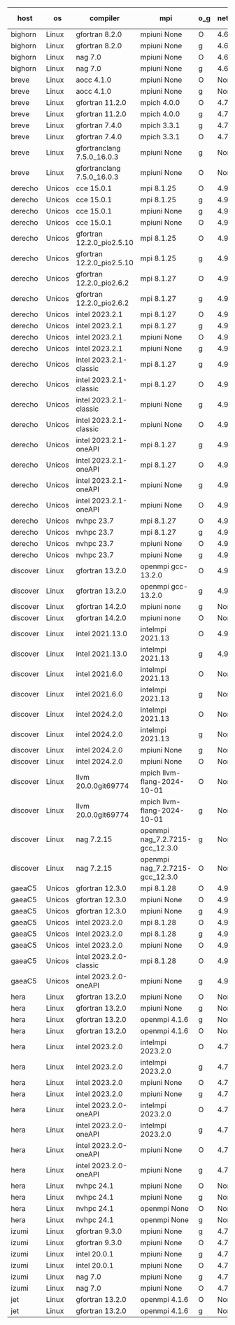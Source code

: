 

| host     | os       | compiler                              | mpi                      | o_g        | netcdf        | build       | u_pass          | u_fail          | s_pass            | s_fail            | e_pass             | e_fail             | nuopc_pass       | nuopc_fail       | artifacts link          |
|----------|----------|---------------------------------------|--------------------------|------------|---------------|-------------|-----------------|-----------------|-------------------|-------------------|--------------------|--------------------|------------------|------------------|-------------------------|
| bighorn | Linux | gfortran 8.2.0 | mpiuni None  | O | 4.6.1  | PASS | 12529 | 0 | 9 | 0 | 42 | 0 | None | None | <a href="https://github.com/esmf-org/esmf-test-artifacts/tree/40f89a5a6488c9562916168df13f721b9e9072a6/develop/gfortran/8.2.0/O/mpiuni/None" target="_blank">40f89a5</a> | 
| bighorn | Linux | gfortran 8.2.0 | mpiuni None  | g | 4.6.1  | PASS | 12529 | 0 | 9 | 0 | 42 | 0 | None | None | <a href="https://github.com/esmf-org/esmf-test-artifacts/tree/67564802d85b5e8d2303c97bf1aa3854ed64f7c5/develop/gfortran/8.2.0/g/mpiuni/None" target="_blank">6756480</a> | 
| bighorn | Linux | nag 7.0 | mpiuni None  | O | 4.6.1  | PASS | 12529 | 0 | 9 | 0 | 42 | 0 | None | None | <a href="https://github.com/esmf-org/esmf-test-artifacts/tree/d9376358d8db28a2b2a130baa59fa3bf2094f1b4/develop/nag/7.0/O/mpiuni/None" target="_blank">d937635</a> | 
| bighorn | Linux | nag 7.0 | mpiuni None  | g | 4.6.1  | PASS | 12529 | 0 | 9 | 0 | 42 | 0 | None | None | <a href="https://github.com/esmf-org/esmf-test-artifacts/tree/d0c49932b4ddd9fe73f06404ad4c7decb4e817ec/develop/nag/7.0/g/mpiuni/None" target="_blank">d0c4993</a> | 
| breve | Linux | aocc 4.1.0 | mpiuni None  | O | None  | PASS | 12503 | 26 | 9 | 0 | 42 | 0 | None | None | <a href="https://github.com/esmf-org/esmf-test-artifacts/tree/646c15e4e00d9897486fb0ecf82074dd8d6cc4b7/develop/aocc/4.1.0/O/mpiuni/None" target="_blank">646c15e</a> | 
| breve | Linux | aocc 4.1.0 | mpiuni None  | g | None  | PASS | 12503 | 26 | 9 | 0 | 42 | 0 | None | None | <a href="https://github.com/esmf-org/esmf-test-artifacts/tree/787d7209c7559fcd2d4fd294d1723124b8698c5a/develop/aocc/4.1.0/g/mpiuni/None" target="_blank">787d720</a> | 
| breve | Linux | gfortran 11.2.0 | mpich 4.0.0  | O | 4.7.4  | PASS | 14198 | 0 | 51 | 0 | 80 | 0 | 57 | 0 | <a href="https://github.com/esmf-org/esmf-test-artifacts/tree/561516b55b9d2009b79b7cc14a1f1fa52339c92b/develop/gfortran/11.2.0/O/mpich/4.0.0" target="_blank">561516b</a> | 
| breve | Linux | gfortran 11.2.0 | mpich 4.0.0  | g | 4.7.4  | PASS | 14198 | 0 | 51 | 0 | 80 | 0 | 57 | 0 | <a href="https://github.com/esmf-org/esmf-test-artifacts/tree/53a6a710ae5da7061674509bc9ea88c224e2d72d/develop/gfortran/11.2.0/g/mpich/4.0.0" target="_blank">53a6a71</a> | 
| breve | Linux | gfortran 7.4.0 | mpich 3.3.1  | g | 4.7.4  | PASS | 14198 | 0 | 51 | 0 | 80 | 0 | 57 | 0 | <a href="https://github.com/esmf-org/esmf-test-artifacts/tree/80b9c87be0ad517038798a746ff2d1f60d3881eb/develop/gfortran/7.4.0/g/mpich/3.3.1" target="_blank">80b9c87</a> | 
| breve | Linux | gfortran 7.4.0 | mpich 3.3.1  | O | 4.7.4  | PASS | 14198 | 0 | 51 | 0 | 80 | 0 | 57 | 0 | <a href="https://github.com/esmf-org/esmf-test-artifacts/tree/070afed3c25971e5d0f269da62d0d5547db264c4/develop/gfortran/7.4.0/O/mpich/3.3.1" target="_blank">070afed</a> | 
| breve | Linux | gfortranclang 7.5.0_16.0.3 | mpiuni None  | g | None  | PASS | 12529 | 0 | 9 | 0 | 42 | 0 | None | None | <a href="https://github.com/esmf-org/esmf-test-artifacts/tree/e9d347e677f74b5f8e1530bbc9e7afd30d76f604/develop/gfortranclang/7.5.0_16.0.3/g/mpiuni/None" target="_blank">e9d347e</a> | 
| breve | Linux | gfortranclang 7.5.0_16.0.3 | mpiuni None  | O | None  | PASS | 12529 | 0 | 9 | 0 | 42 | 0 | None | None | <a href="https://github.com/esmf-org/esmf-test-artifacts/tree/1fa71f6fe00122af16782034e7aaa43e84cf5c00/develop/gfortranclang/7.5.0_16.0.3/O/mpiuni/None" target="_blank">1fa71f6</a> | 
| derecho | Unicos | cce 15.0.1 | mpi 8.1.25  | O | 4.9.2  | PASS | 14120 | 78 | 51 | 0 | 80 | 0 | 54 | 3 | <a href="https://github.com/esmf-org/esmf-test-artifacts/tree/72f217e5313e282b3c2d5853d93a374e4e82461e/develop/cce/15.0.1/O/mpi/8.1.25" target="_blank">72f217e</a> | 
| derecho | Unicos | cce 15.0.1 | mpi 8.1.25  | g | 4.9.2  | PASS | 14000 | 198 | 51 | 0 | 80 | 0 | 54 | 3 | <a href="https://github.com/esmf-org/esmf-test-artifacts/tree/60ee60c82f5db582fb9c120f9b437d6c39edcfcd/develop/cce/15.0.1/g/mpi/8.1.25" target="_blank">60ee60c</a> | 
| derecho | Unicos | cce 15.0.1 | mpiuni None  | g | 4.9.2  | PASS | 12453 | 76 | 9 | 0 | 42 | 0 | None | None | <a href="https://github.com/esmf-org/esmf-test-artifacts/tree/43fbf4f6d02909c661d475bfe7a88be601cc4d2b/develop/cce/15.0.1/g/mpiuni/None" target="_blank">43fbf4f</a> | 
| derecho | Unicos | cce 15.0.1 | mpiuni None  | O | 4.9.2  | PASS | 12294 | 235 | 9 | 0 | 42 | 0 | None | None | <a href="https://github.com/esmf-org/esmf-test-artifacts/tree/ad6c33b1515491ff461ae5b3e46c33907740f810/develop/cce/15.0.1/O/mpiuni/None" target="_blank">ad6c33b</a> | 
| derecho | Unicos | gfortran 12.2.0_pio2.5.10 | mpi 8.1.25  | O | 4.9.2  | PASS | 14198 | 0 | 51 | 0 | 80 | 0 | 57 | 0 | <a href="https://github.com/esmf-org/esmf-test-artifacts/tree/5abbc3a37c208fdb5f4253d08158d7528d7a1ee5/develop/gfortran/12.2.0_pio2.5.10/O/mpi/8.1.25" target="_blank">5abbc3a</a> | 
| derecho | Unicos | gfortran 12.2.0_pio2.5.10 | mpi 8.1.25  | g | 4.9.2  | PASS | 14198 | 0 | 51 | 0 | 80 | 0 | 57 | 0 | <a href="https://github.com/esmf-org/esmf-test-artifacts/tree/408cba5ed781d85e24e354fa8789c1faa3711a0e/develop/gfortran/12.2.0_pio2.5.10/g/mpi/8.1.25" target="_blank">408cba5</a> | 
| derecho | Unicos | gfortran 12.2.0_pio2.6.2 | mpi 8.1.27  | O | 4.9.2  | PASS | 14198 | 0 | 51 | 0 | 80 | 0 | 57 | 0 | <a href="https://github.com/esmf-org/esmf-test-artifacts/tree/85efb3d1336d1d19bdda9ee0276f494ec0f24707/develop/gfortran/12.2.0_pio2.6.2/O/mpi/8.1.27" target="_blank">85efb3d</a> | 
| derecho | Unicos | gfortran 12.2.0_pio2.6.2 | mpi 8.1.27  | g | 4.9.2  | PASS | 14198 | 0 | 51 | 0 | 80 | 0 | 57 | 0 | <a href="https://github.com/esmf-org/esmf-test-artifacts/tree/b4f864123759f0ea711f567e3b2848c6f15de183/develop/gfortran/12.2.0_pio2.6.2/g/mpi/8.1.27" target="_blank">b4f8641</a> | 
| derecho | Unicos | intel 2023.2.1 | mpi 8.1.27  | O | 4.9.2  | PASS | 14198 | 0 | 51 | 0 | 80 | 0 | 57 | 1 | <a href="https://github.com/esmf-org/esmf-test-artifacts/tree/7510e79eba5589f97f16e8ae9df46e9b78dd2b95/develop/intel/2023.2.1/O/mpi/8.1.27" target="_blank">7510e79</a> | 
| derecho | Unicos | intel 2023.2.1 | mpi 8.1.27  | g | 4.9.2  | PASS | 14198 | 0 | 51 | 0 | 80 | 0 | 57 | 1 | <a href="https://github.com/esmf-org/esmf-test-artifacts/tree/49aeceb451e34e60bedc7bf6a667ff3b4a022c3b/develop/intel/2023.2.1/g/mpi/8.1.27" target="_blank">49aeceb</a> | 
| derecho | Unicos | intel 2023.2.1 | mpiuni None  | O | 4.9.2  | PASS | 12529 | 0 | 9 | 0 | 42 | 0 | None | None | <a href="https://github.com/esmf-org/esmf-test-artifacts/tree/3cf6cd65da093d6c354ade6208407d15f79a9c77/develop/intel/2023.2.1/O/mpiuni/None" target="_blank">3cf6cd6</a> | 
| derecho | Unicos | intel 2023.2.1 | mpiuni None  | g | 4.9.2  | PASS | 12529 | 0 | 9 | 0 | 42 | 0 | None | None | <a href="https://github.com/esmf-org/esmf-test-artifacts/tree/9bfc1ce367055790b04622b0ab410fdd5ac904a8/develop/intel/2023.2.1/g/mpiuni/None" target="_blank">9bfc1ce</a> | 
| derecho | Unicos | intel 2023.2.1-classic | mpi 8.1.27  | g | 4.9.2  | PASS | 14198 | 0 | 51 | 0 | 80 | 0 | 57 | 0 | <a href="https://github.com/esmf-org/esmf-test-artifacts/tree/4211ba40fde5a906b9b97c036795affaaae51b95/develop/intel/2023.2.1-classic/g/mpi/8.1.27" target="_blank">4211ba4</a> | 
| derecho | Unicos | intel 2023.2.1-classic | mpi 8.1.27  | O | 4.9.2  | PASS | 14198 | 0 | 51 | 0 | 80 | 0 | 57 | 0 | <a href="https://github.com/esmf-org/esmf-test-artifacts/tree/3a53c8f11bd8cf05145e55913b5a1f18ad6cff9e/develop/intel/2023.2.1-classic/O/mpi/8.1.27" target="_blank">3a53c8f</a> | 
| derecho | Unicos | intel 2023.2.1-classic | mpiuni None  | g | 4.9.2  | PASS | 12529 | 0 | 9 | 0 | 42 | 0 | None | None | <a href="https://github.com/esmf-org/esmf-test-artifacts/tree/9227ab19be1b792bd56afa00c9430da656986543/develop/intel/2023.2.1-classic/g/mpiuni/None" target="_blank">9227ab1</a> | 
| derecho | Unicos | intel 2023.2.1-classic | mpiuni None  | O | 4.9.2  | PASS | 12529 | 0 | 9 | 0 | 42 | 0 | None | None | <a href="https://github.com/esmf-org/esmf-test-artifacts/tree/93698d5c87f2e0232489abf91ff3e633def09eef/develop/intel/2023.2.1-classic/O/mpiuni/None" target="_blank">93698d5</a> | 
| derecho | Unicos | intel 2023.2.1-oneAPI | mpi 8.1.27  | g | 4.9.2  | PASS | 14198 | 0 | 51 | 0 | 80 | 0 | 57 | 0 | <a href="https://github.com/esmf-org/esmf-test-artifacts/tree/238d661f786f2d5d4580f74f6209fa8356b18499/develop/intel/2023.2.1-oneAPI/g/mpi/8.1.27" target="_blank">238d661</a> | 
| derecho | Unicos | intel 2023.2.1-oneAPI | mpi 8.1.27  | O | 4.9.2  | PASS | 14198 | 0 | 50 | 1 | 80 | 0 | 57 | 0 | <a href="https://github.com/esmf-org/esmf-test-artifacts/tree/7c351234fddbb57aa85771121a12410f2f9187df/develop/intel/2023.2.1-oneAPI/O/mpi/8.1.27" target="_blank">7c35123</a> | 
| derecho | Unicos | intel 2023.2.1-oneAPI | mpiuni None  | g | 4.9.2  | PASS | 12529 | 0 | 9 | 0 | 42 | 0 | None | None | <a href="https://github.com/esmf-org/esmf-test-artifacts/tree/58f9be8d4e65064df1cb1d085875dc9f3f691e1b/develop/intel/2023.2.1-oneAPI/g/mpiuni/None" target="_blank">58f9be8</a> | 
| derecho | Unicos | intel 2023.2.1-oneAPI | mpiuni None  | O | 4.9.2  | PASS | 12529 | 0 | 9 | 0 | 42 | 0 | None | None | <a href="https://github.com/esmf-org/esmf-test-artifacts/tree/62d09f73b8ed51cf46a2efd8a2e5386f9b86a12e/develop/intel/2023.2.1-oneAPI/O/mpiuni/None" target="_blank">62d09f7</a> | 
| derecho | Unicos | nvhpc 23.7 | mpi 8.1.27  | O | 4.9.2  | PASS | 14198 | 0 | 51 | 0 | 80 | 0 | 57 | 0 | <a href="https://github.com/esmf-org/esmf-test-artifacts/tree/a9ca37670bd8222ff2b31ad97acf64bb966221c5/develop/nvhpc/23.7/O/mpi/8.1.27" target="_blank">a9ca376</a> | 
| derecho | Unicos | nvhpc 23.7 | mpi 8.1.27  | g | 4.9.2  | PASS | 14198 | 0 | 51 | 0 | 80 | 0 | 57 | 0 | <a href="https://github.com/esmf-org/esmf-test-artifacts/tree/acdc6a157567d6d81ea3dae79afa5260d60d7ca5/develop/nvhpc/23.7/g/mpi/8.1.27" target="_blank">acdc6a1</a> | 
| derecho | Unicos | nvhpc 23.7 | mpiuni None  | O | 4.9.2  | PASS | 12529 | 0 | 9 | 0 | 42 | 0 | None | None | <a href="https://github.com/esmf-org/esmf-test-artifacts/tree/fb50c7b33bfad2f5d84eb2abbcfb1296c36d7155/develop/nvhpc/23.7/O/mpiuni/None" target="_blank">fb50c7b</a> | 
| derecho | Unicos | nvhpc 23.7 | mpiuni None  | g | 4.9.2  | PASS | 12529 | 0 | 9 | 0 | 42 | 0 | None | None | <a href="https://github.com/esmf-org/esmf-test-artifacts/tree/d6597030d23d6769bc8776ab9d817339b7d7f2d6/develop/nvhpc/23.7/g/mpiuni/None" target="_blank">d659703</a> | 
| discover | Linux | gfortran 13.2.0 | openmpi gcc-13.2.0  | O | 4.9.2  | PASS | 14198 | 0 | 51 | 0 | 80 | 0 | 57 | 0 | <a href="https://github.com/esmf-org/esmf-test-artifacts/tree/ace02a5f10541d2055b20af45a14ea64f0bf72e0/develop/gfortran/13.2.0/O/openmpi/gcc-13.2.0" target="_blank">ace02a5</a> | 
| discover | Linux | gfortran 13.2.0 | openmpi gcc-13.2.0  | g | 4.9.2  | PASS | 14198 | 0 | 51 | 0 | 80 | 0 | 57 | 0 | <a href="https://github.com/esmf-org/esmf-test-artifacts/tree/c189d7dfc62824c6e95cd0648e117e7dbf1fe20c/develop/gfortran/13.2.0/g/openmpi/gcc-13.2.0" target="_blank">c189d7d</a> | 
| discover | Linux | gfortran 14.2.0 | mpiuni none  | g | None  | PASS | 12529 | 0 | 9 | 0 | 42 | 0 | None | None | <a href="https://github.com/esmf-org/esmf-test-artifacts/tree/0723ebb3485e5b3f77ac60dfe40cf4e335a3ea1a/develop/gfortran/14.2.0/g/mpiuni/none" target="_blank">0723ebb</a> | 
| discover | Linux | gfortran 14.2.0 | mpiuni none  | O | None  | PASS | 12529 | 0 | 9 | 0 | 42 | 0 | None | None | <a href="https://github.com/esmf-org/esmf-test-artifacts/tree/7612b68a761d5f5e8b17ec0ead6c69685c715d20/develop/gfortran/14.2.0/O/mpiuni/none" target="_blank">7612b68</a> | 
| discover | Linux | intel 2021.13.0 | intelmpi 2021.13  | O | 4.9.2  | PASS | 14198 | 0 | 51 | 0 | 80 | 0 | 57 | 0 | <a href="https://github.com/esmf-org/esmf-test-artifacts/tree/074e6c66d22e15f9305fddbc0f5ef7f9f4cd3808/develop/intel/2021.13.0/O/intelmpi/2021.13" target="_blank">074e6c6</a> | 
| discover | Linux | intel 2021.13.0 | intelmpi 2021.13  | g | 4.9.2  | PASS | 14198 | 0 | 51 | 0 | 80 | 0 | 57 | 0 | <a href="https://github.com/esmf-org/esmf-test-artifacts/tree/ed38df5896f821fb9bad5f55ede6d3e5521ac856/develop/intel/2021.13.0/g/intelmpi/2021.13" target="_blank">ed38df5</a> | 
| discover | Linux | intel 2021.6.0 | intelmpi 2021.13  | O | None  | PASS | 14198 | 0 | 51 | 0 | 80 | 0 | 57 | 0 | <a href="https://github.com/esmf-org/esmf-test-artifacts/tree/148cf4a1286c75c3a69e1200c16e3279310d9432/develop/intel/2021.6.0/O/intelmpi/2021.13" target="_blank">148cf4a</a> | 
| discover | Linux | intel 2021.6.0 | intelmpi 2021.13  | g | None  | PASS | 14198 | 0 | 51 | 0 | 80 | 0 | 57 | 0 | <a href="https://github.com/esmf-org/esmf-test-artifacts/tree/c597081ea60b4ec2473df0bf84df0cf80b1ee9e5/develop/intel/2021.6.0/g/intelmpi/2021.13" target="_blank">c597081</a> | 
| discover | Linux | intel 2024.2.0 | intelmpi 2021.13  | O | None  | PASS | 14198 | 0 | 51 | 0 | 80 | 0 | 57 | 0 | <a href="https://github.com/esmf-org/esmf-test-artifacts/tree/cc9f974cf77963564fc84cc53fa91c73e414eb15/develop/intel/2024.2.0/O/intelmpi/2021.13" target="_blank">cc9f974</a> | 
| discover | Linux | intel 2024.2.0 | intelmpi 2021.13  | g | None  | PASS | 14196 | 2 | 51 | 0 | 80 | 0 | 57 | 0 | <a href="https://github.com/esmf-org/esmf-test-artifacts/tree/db08c63070a1e11876d9e0608f9eb940231d84b4/develop/intel/2024.2.0/g/intelmpi/2021.13" target="_blank">db08c63</a> | 
| discover | Linux | intel 2024.2.0 | mpiuni None  | g | None  | PASS | 12528 | 1 | 9 | 0 | 42 | 0 | None | None | <a href="https://github.com/esmf-org/esmf-test-artifacts/tree/0d88c2f03b94a0f7fdbcd937b5b66767c2638179/develop/intel/2024.2.0/g/mpiuni/None" target="_blank">0d88c2f</a> | 
| discover | Linux | intel 2024.2.0 | mpiuni None  | O | None  | PASS | 12529 | 0 | 9 | 0 | 42 | 0 | None | None | <a href="https://github.com/esmf-org/esmf-test-artifacts/tree/484978a2cd3ff53764e4965672f38f464f0d298f/develop/intel/2024.2.0/O/mpiuni/None" target="_blank">484978a</a> | 
| discover | Linux | llvm 20.0.0git69774 | mpich llvm-flang-2024-10-01  | O | None  | PASS | 14159 | 39 | 18 | 33 | 76 | 4 | 23 | 34 | <a href="https://github.com/esmf-org/esmf-test-artifacts/tree/4a3138161cc3a727624ecef25bf01359097304c7/develop/llvm/20.0.0git69774/O/mpich/llvm-flang-2024-10-01" target="_blank">4a31381</a> | 
| discover | Linux | llvm 20.0.0git69774 | mpich llvm-flang-2024-10-01  | g | None  | PASS | 14161 | 37 | 18 | 33 | 76 | 4 | 14 | 43 | <a href="https://github.com/esmf-org/esmf-test-artifacts/tree/39905b07e4bba383f1c4540feb6b6207724c5176/develop/llvm/20.0.0git69774/g/mpich/llvm-flang-2024-10-01" target="_blank">39905b0</a> | 
| discover | Linux | nag 7.2.15 | openmpi nag_7.2.7215-gcc_12.3.0  | g | None  | PASS | 14198 | 0 | 51 | 0 | 80 | 0 | 53 | 4 | <a href="https://github.com/esmf-org/esmf-test-artifacts/tree/f7de980bcba7145b8befaa73d5f3167ed1a222e2/develop/nag/7.2.15/g/openmpi/nag_7.2.7215-gcc_12.3.0" target="_blank">f7de980</a> | 
| discover | Linux | nag 7.2.15 | openmpi nag_7.2.7215-gcc_12.3.0  | O | None  | PASS | 14198 | 0 | 51 | 0 | 80 | 0 | 53 | 4 | <a href="https://github.com/esmf-org/esmf-test-artifacts/tree/dee69f8aa7a04cbd82c62c10fa21baac316bb5fa/develop/nag/7.2.15/O/openmpi/nag_7.2.7215-gcc_12.3.0" target="_blank">dee69f8</a> | 
| gaeaC5 | Unicos | gfortran 12.3.0 | mpi 8.1.28  | O | 4.9.0  | PASS | 14198 | 0 | 51 | 0 | 80 | 0 | 57 | 0 | <a href="https://github.com/esmf-org/esmf-test-artifacts/tree/180db1478db31acb28c20dce6e7faa1e414e1a50/develop/gfortran/12.3.0/O/mpi/8.1.28" target="_blank">180db14</a> | 
| gaeaC5 | Unicos | gfortran 12.3.0 | mpiuni None  | O | 4.9.0  | PASS | 12529 | 0 | 9 | 0 | 42 | 0 | None | None | <a href="https://github.com/esmf-org/esmf-test-artifacts/tree/83465291ae9bc0e81bd552a387cbbab04acee0d5/develop/gfortran/12.3.0/O/mpiuni/None" target="_blank">8346529</a> | 
| gaeaC5 | Unicos | gfortran 12.3.0 | mpiuni None  | g | 4.9.0  | PASS | None | None | None | None | None | None | None | None | <a href="https://github.com/esmf-org/esmf-test-artifacts/tree/1d270d75a6506fd196f68f7b563e94deec4fb347/develop/gfortran/12.3.0/g/mpiuni/None" target="_blank">1d270d7</a> | 
| gaeaC5 | Unicos | intel 2023.2.0 | mpi 8.1.28  | O | 4.9.0  | PASS | None | None | None | None | None | None | None | None | <a href="https://github.com/esmf-org/esmf-test-artifacts/tree/0ed0236d6cfa07c1d36fa3e00decfcc6221831a7/develop/intel/2023.2.0/O/mpi/8.1.28" target="_blank">0ed0236</a> | 
| gaeaC5 | Unicos | intel 2023.2.0 | mpi 8.1.28  | g | 4.9.0  | PASS | 14198 | 0 | 51 | 0 | 80 | 0 | 57 | 0 | <a href="https://github.com/esmf-org/esmf-test-artifacts/tree/69c5e24d6f1ea852b474f77415d55a6d468c9a5a/develop/intel/2023.2.0/g/mpi/8.1.28" target="_blank">69c5e24</a> | 
| gaeaC5 | Unicos | intel 2023.2.0 | mpiuni None  | O | 4.9.0  | PASS | 12529 | 0 | 9 | 0 | 42 | 0 | None | None | <a href="https://github.com/esmf-org/esmf-test-artifacts/tree/d6db353c54cd692dabeb405806a92f4e467bf993/develop/intel/2023.2.0/O/mpiuni/None" target="_blank">d6db353</a> | 
| gaeaC5 | Unicos | intel 2023.2.0-classic | mpi 8.1.28  | O | 4.9.0  | PASS | None | None | None | None | None | None | None | None | <a href="https://github.com/esmf-org/esmf-test-artifacts/tree/5c39c0d091aec90f68772929927d6daf2267f62e/develop/intel/2023.2.0-classic/O/mpi/8.1.28" target="_blank">5c39c0d</a> | 
| gaeaC5 | Unicos | intel 2023.2.0-oneAPI | mpiuni None  | g | 4.9.0  | PASS | 12529 | 0 | 9 | 0 | 42 | 0 | None | None | <a href="https://github.com/esmf-org/esmf-test-artifacts/tree/c1556aeda6afe0674a016775d9ce055fbdd2c3a7/develop/intel/2023.2.0-oneAPI/g/mpiuni/None" target="_blank">c1556ae</a> | 
| hera | Linux | gfortran 13.2.0 | mpiuni None  | O | None  | PASS | 12529 | 0 | 9 | 0 | 42 | 0 | None | None | <a href="https://github.com/esmf-org/esmf-test-artifacts/tree/f4dd45dc4f64ee524604ef4f192688d0fa6f87f1/develop/gfortran/13.2.0/O/mpiuni/None" target="_blank">f4dd45d</a> | 
| hera | Linux | gfortran 13.2.0 | mpiuni None  | g | None  | PASS | 12529 | 0 | 9 | 0 | 42 | 0 | None | None | <a href="https://github.com/esmf-org/esmf-test-artifacts/tree/d0c704e70a687a229afa98f99838081931db9596/develop/gfortran/13.2.0/g/mpiuni/None" target="_blank">d0c704e</a> | 
| hera | Linux | gfortran 13.2.0 | openmpi 4.1.6  | g | None  | PASS | 14198 | 0 | 51 | 0 | 80 | 0 | 57 | 0 | <a href="https://github.com/esmf-org/esmf-test-artifacts/tree/41b8fadc08798b13826f14422f49b6d78b42ca67/develop/gfortran/13.2.0/g/openmpi/4.1.6" target="_blank">41b8fad</a> | 
| hera | Linux | gfortran 13.2.0 | openmpi 4.1.6  | O | None  | PASS | 14198 | 0 | 51 | 0 | 80 | 0 | 57 | 0 | <a href="https://github.com/esmf-org/esmf-test-artifacts/tree/323cac103404e4e3e4bdce884907b8ebe28f130c/develop/gfortran/13.2.0/O/openmpi/4.1.6" target="_blank">323cac1</a> | 
| hera | Linux | intel 2023.2.0 | intelmpi 2023.2.0  | O | 4.7.0  | PASS | 14198 | 0 | 51 | 0 | 80 | 0 | 57 | 0 | <a href="https://github.com/esmf-org/esmf-test-artifacts/tree/fc11674b602d482e71576646cb519fa90ad0fe2f/develop/intel/2023.2.0/O/intelmpi/2023.2.0" target="_blank">fc11674</a> | 
| hera | Linux | intel 2023.2.0 | intelmpi 2023.2.0  | g | 4.7.0  | PASS | 14198 | 0 | 51 | 0 | 80 | 0 | 57 | 0 | <a href="https://github.com/esmf-org/esmf-test-artifacts/tree/803ba79e633315747a463c000aa337d6ab6dd1f6/develop/intel/2023.2.0/g/intelmpi/2023.2.0" target="_blank">803ba79</a> | 
| hera | Linux | intel 2023.2.0 | mpiuni None  | O | 4.7.0  | PASS | 12529 | 0 | 9 | 0 | 42 | 0 | None | None | <a href="https://github.com/esmf-org/esmf-test-artifacts/tree/77e9cfd0556b34c07b944497f6e4e459edfac0b7/develop/intel/2023.2.0/O/mpiuni/None" target="_blank">77e9cfd</a> | 
| hera | Linux | intel 2023.2.0 | mpiuni None  | g | 4.7.0  | PASS | None | None | None | None | None | None | None | None | <a href="https://github.com/esmf-org/esmf-test-artifacts/tree/7d362cdaca255c40b81d590bf39579ffb643220a/develop/intel/2023.2.0/g/mpiuni/None" target="_blank">7d362cd</a> | 
| hera | Linux | intel 2023.2.0-oneAPI | intelmpi 2023.2.0  | O | 4.7.0  | PASS | 14198 | 0 | 50 | 1 | 80 | 0 | 57 | 0 | <a href="https://github.com/esmf-org/esmf-test-artifacts/tree/dc03ed78161734f6a8a5d6987acdf35bb88905cf/develop/intel/2023.2.0-oneAPI/O/intelmpi/2023.2.0" target="_blank">dc03ed7</a> | 
| hera | Linux | intel 2023.2.0-oneAPI | intelmpi 2023.2.0  | g | 4.7.0  | PASS | None | None | None | None | None | None | None | None | <a href="https://github.com/esmf-org/esmf-test-artifacts/tree/8871145e78fba15cfe2b0680c5474b9c8f6cbf95/develop/intel/2023.2.0-oneAPI/g/intelmpi/2023.2.0" target="_blank">8871145</a> | 
| hera | Linux | intel 2023.2.0-oneAPI | mpiuni None  | O | 4.7.0  | PASS | 12529 | 0 | 9 | 0 | 42 | 0 | None | None | <a href="https://github.com/esmf-org/esmf-test-artifacts/tree/f20ca1f732dbf377e68bfd14db4176314f772a40/develop/intel/2023.2.0-oneAPI/O/mpiuni/None" target="_blank">f20ca1f</a> | 
| hera | Linux | intel 2023.2.0-oneAPI | mpiuni None  | g | 4.7.0  | PASS | None | None | None | None | None | None | None | None | <a href="https://github.com/esmf-org/esmf-test-artifacts/tree/f61414bc64ab9987c85b3c2777ae2a5058df777c/develop/intel/2023.2.0-oneAPI/g/mpiuni/None" target="_blank">f61414b</a> | 
| hera | Linux | nvhpc 24.1 | mpiuni None  | O | None  | PASS | 12529 | 0 | 9 | 0 | 42 | 0 | None | None | <a href="https://github.com/esmf-org/esmf-test-artifacts/tree/f777ab114f664c502c17003974718a2f3364b0d4/develop/nvhpc/24.1/O/mpiuni/None" target="_blank">f777ab1</a> | 
| hera | Linux | nvhpc 24.1 | mpiuni None  | g | None  | PASS | 12529 | 0 | 9 | 0 | 42 | 0 | None | None | <a href="https://github.com/esmf-org/esmf-test-artifacts/tree/40e84d158c96754ca544173da186e887e5436af2/develop/nvhpc/24.1/g/mpiuni/None" target="_blank">40e84d1</a> | 
| hera | Linux | nvhpc 24.1 | openmpi None  | O | None  | PASS | 14198 | 0 | 51 | 0 | 80 | 0 | 57 | 0 | <a href="https://github.com/esmf-org/esmf-test-artifacts/tree/41f5bf73a174d01902184d7f104024a37a2d4595/develop/nvhpc/24.1/O/openmpi/None" target="_blank">41f5bf7</a> | 
| hera | Linux | nvhpc 24.1 | openmpi None  | g | None  | PASS | 14198 | 0 | 51 | 0 | 80 | 0 | 57 | 0 | <a href="https://github.com/esmf-org/esmf-test-artifacts/tree/4d1eb498f58edb3586c89623b3b57d50073adddd/develop/nvhpc/24.1/g/openmpi/None" target="_blank">4d1eb49</a> | 
| izumi | Linux | gfortran 9.3.0 | mpiuni None  | g | 4.7.4  | PASS | 12529 | 0 | 9 | 0 | 42 | 0 | None | None | <a href="https://github.com/esmf-org/esmf-test-artifacts/tree/3e42b0c1bfbc33cbb992153c6ed00c1c00502230/develop/gfortran/9.3.0/g/mpiuni/None" target="_blank">3e42b0c</a> | 
| izumi | Linux | gfortran 9.3.0 | mpiuni None  | O | 4.7.4  | PASS | 12529 | 0 | 9 | 0 | 42 | 0 | None | None | <a href="https://github.com/esmf-org/esmf-test-artifacts/tree/39b7b2aa1efae380f4da82348523a3bf16140430/develop/gfortran/9.3.0/O/mpiuni/None" target="_blank">39b7b2a</a> | 
| izumi | Linux | intel 20.0.1 | mpiuni None  | g | 4.7.4  | PASS | 12529 | 0 | 9 | 0 | 42 | 0 | None | None | <a href="https://github.com/esmf-org/esmf-test-artifacts/tree/a2d57eb7fe682f39c440c534b31353a77583f8e8/develop/intel/20.0.1/g/mpiuni/None" target="_blank">a2d57eb</a> | 
| izumi | Linux | intel 20.0.1 | mpiuni None  | O | 4.7.4  | PASS | 12529 | 0 | 9 | 0 | 42 | 0 | None | None | <a href="https://github.com/esmf-org/esmf-test-artifacts/tree/636b50698906958919aa9c065fe7ade76cc2aec1/develop/intel/20.0.1/O/mpiuni/None" target="_blank">636b506</a> | 
| izumi | Linux | nag 7.0 | mpiuni None  | g | 4.7.4  | PASS | 12529 | 0 | 9 | 0 | 42 | 0 | None | None | <a href="https://github.com/esmf-org/esmf-test-artifacts/tree/dffd43a5b3f893ad6193d752b7fceabd28640dcb/develop/nag/7.0/g/mpiuni/None" target="_blank">dffd43a</a> | 
| izumi | Linux | nag 7.0 | mpiuni None  | O | 4.7.4  | PASS | 12529 | 0 | 9 | 0 | 42 | 0 | None | None | <a href="https://github.com/esmf-org/esmf-test-artifacts/tree/c4a0d278c2ce6a0fe702b03d90c18e1614f5bc55/develop/nag/7.0/O/mpiuni/None" target="_blank">c4a0d27</a> | 
| jet | Linux | gfortran 13.2.0 | openmpi 4.1.6  | O | None  | PASS | 14198 | 0 | 51 | 0 | 80 | 0 | 57 | 0 | <a href="https://github.com/esmf-org/esmf-test-artifacts/tree/df68e53537ed1f8870a4e2aeb608a4d995362601/develop/gfortran/13.2.0/O/openmpi/4.1.6" target="_blank">df68e53</a> | 
| jet | Linux | gfortran 13.2.0 | openmpi 4.1.6  | g | None  | PASS | 14155 | 43 | 51 | 0 | 80 | 0 | 57 | 0 | <a href="https://github.com/esmf-org/esmf-test-artifacts/tree/4eecc02a666f5731f29ac3079423c93db9a94287/develop/gfortran/13.2.0/g/openmpi/4.1.6" target="_blank">4eecc02</a> | 
